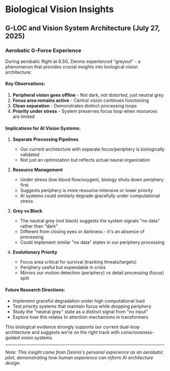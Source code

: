 # Biological Vision Insights

## G-LOC and Vision System Architecture (July 27, 2025)

### Aerobatic G-Force Experience
During aerobatic flight at 6.5G, Dennis experienced "greyout" - a phenomenon that provides crucial insights into biological vision architecture:

#### Key Observations:
1. **Peripheral vision goes offline** - Not dark, not distorted, just neutral grey
2. **Focus area remains active** - Central vision continues functioning
3. **Clean separation** - Demonstrates distinct processing loops
4. **Priority under stress** - System preserves focus loop when resources are limited

#### Implications for AI Vision Systems:

1. **Separate Processing Pipelines**
   - Our current architecture with separate focus/periphery is biologically validated
   - Not just an optimization but reflects actual neural organization

2. **Resource Management**
   - Under stress (low blood flow/oxygen), biology shuts down periphery first
   - Suggests periphery is more resource-intensive or lower priority
   - AI systems could similarly degrade gracefully under computational stress

3. **Grey vs Black**
   - The neutral grey (not black) suggests the system signals "no data" rather than "dark"
   - Different from closing eyes or darkness - it's an absence of processing
   - Could implement similar "no data" states in our periphery processing

4. **Evolutionary Priority**
   - Focus area critical for survival (tracking threats/targets)
   - Periphery useful but expendable in crisis
   - Mirrors our motion detection (periphery) vs detail processing (focus) split

#### Future Research Directions:
- Implement graceful degradation under high computational load
- Test priority systems that maintain focus while dropping periphery
- Study the "neutral grey" state as a distinct signal from "no input"
- Explore how this relates to attention mechanisms in transformers

This biological evidence strongly supports our current dual-loop architecture and suggests we're on the right track with consciousness-guided vision systems.

---
*Note: This insight came from Dennis's personal experience as an aerobatic pilot, demonstrating how human experience can inform AI architecture design.*